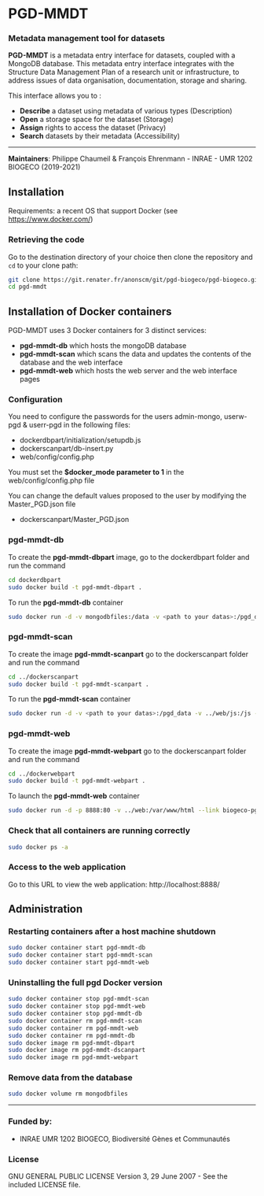 # PGD-MMDT
### Metadata management tool for datasets

**PGD-MMDT** is a metadata entry interface for datasets, coupled with a MongoDB database. This metadata entry interface integrates with the Structure Data Management Plan of a research unit or infrastructure, to address issues of data organisation, documentation, storage and sharing.

This interface allows you to :

- **Describe** a dataset using metadata of various types (Description)
- **Open** a storage space for the dataset (Storage)
- **Assign** rights to access the dataset (Privacy)
- **Search** datasets by their metadata (Accessibility)

------
**Maintainers**: Philippe Chaumeil & François Ehrenmann - INRAE - UMR 1202 BIOGECO (2019-2021)

## Installation

Requirements: a recent OS that support Docker (see https://www.docker.com/)

### Retrieving the code
Go to the destination directory of your choice then clone the repository and `cd` to your clone path:

```sh
git clone https://git.renater.fr/anonscm/git/pgd-biogeco/pgd-biogeco.git pgd-mmdt
cd pgd-mmdt
```

## Installation of Docker containers

PGD-MMDT uses 3 Docker containers for 3 distinct services:

- **pgd-mmdt-db** which hosts the mongoDB database
- **pgd-mmdt-scan** which scans the data and updates the contents of the database and the web interface
- **pgd-mmdt-web** which hosts the web server and the web interface pages

### Configuration

You need to configure the passwords for the users admin-mongo, userw-pgd & userr-pgd in the following files:

- dockerdbpart/initialization/setupdb.js
- dockerscanpart/db-insert.py
- web/config/config.php

You must set the **$docker_mode parameter to 1** in the web/config/config.php file

You can change the default values proposed to the user by modifying the Master_PGD.json file

- dockerscanpart/Master_PGD.json

### pgd-mmdt-db

To create the **pgd-mmdt-dbpart** image, go to the dockerdbpart folder and run the command

```sh
cd dockerdbpart
sudo docker build -t pgd-mmdt-dbpart .
```

To run the **pgd-mmdt-db** container

```sh
sudo docker run -d -v mongodbfiles:/data -v <path to your datas>:/pgd_data --name pgd-mmdt-db pgd-mmdt-dbpart
```

### pgd-mmdt-scan

To create the image **pgd-mmdt-scanpart** go to the dockerscanpart folder and run the command

```sh
cd ../dockerscanpart
sudo docker build -t pgd-mmdt-scanpart .
```

To run the **pgd-mmdt-scan** container

```sh
sudo docker run -d -v <path to your datas>:/pgd_data -v ../web/js:/js --link biogeco-pgd-db --name pgd-mmdt-scan pgd-mmdt-scanpart
```

### pgd-mmdt-web

To create the image **pgd-mmdt-webpart** go to the dockerscanpart folder and run the command

```sh
cd ../dockerwebpart
sudo docker build -t pgd-mmdt-webpart .
```

To launch the **pgd-mmdt-web** container

```sh
sudo docker run -d -p 8888:80 -v ../web:/var/www/html --link biogeco-pgd-db --name pgd-mmdt-web pgd-mmdt-webpart
```

### Check that all containers are running correctly

```sh
sudo docker ps -a
```

### Access to the web application
Go to this URL to view the web application: http://localhost:8888/

## Administration

### Restarting containers after a host machine shutdown
```sh
sudo docker container start pgd-mmdt-db
sudo docker container start pgd-mmdt-scan
sudo docker container start pgd-mmdt-web
```

### Uninstalling the full pgd Docker version

```sh
sudo docker container stop pgd-mmdt-scan
sudo docker container stop pgd-mmdt-web
sudo docker container stop pgd-mmdt-db
sudo docker container rm pgd-mmdt-scan
sudo docker container rm pgd-mmdt-web
sudo docker container rm pgd-mmdt-db
sudo docker image rm pgd-mmdt-dbpart
sudo docker image rm pgd-mmdt-dscanpart
sudo docker image rm pgd-mmdt-webpart
```
### Remove data from the database

```sh
sudo docker volume rm mongodbfiles
```

------

### Funded by:

* INRAE UMR 1202 BIOGECO, Biodiversité Gènes et Communautés

### License

GNU GENERAL PUBLIC LICENSE Version 3, 29 June 2007 - See the included LICENSE file.
